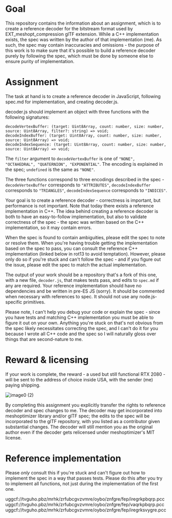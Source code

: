 Goal
===

This repository contains the information about an assignment, which is to create a reference decoder for the bitstream format used by EXT_meshopt_compression glTF extension.
While a C++ implementation exists, the spec was written by the author of that implementation (me). As such, the spec may contain inaccuracies and omissions - the purpose of this work is to make sure that it's possible to build a reference decoder purely by following the spec, which must be done by someone else to ensure purity of implementation.

Assignment
===

The task at hand is to create a reference decoder in JavaScript, following spec.md for implementation, and creating decoder.js.

decoder.js should implement an object with three functions with the following signatures:

```
decodeVertexBuffer: (target: Uint8Array, count: number, size: number, source: Uint8Array, filter?: string) => void;
decodeIndexBuffer: (target: Uint8Array, count: number, size: number, source: Uint8Array) => void;
decodeIndexSequence: (target: Uint8Array, count: number, size: number, source: Uint8Array) => void;
```

The `filter` argument to `decodeVertexBuffer` is one of `"NONE", "OCTAHEDRAL", "QUATERNION", "EXPONENTIAL"`. The encoding is explained in the spec; `undefined` is the same as `"NONE"`.

The three functions correspond to three encodings described in the spec - `decodeVertexBuffer` corresponds to `"ATTRIBUTES"`, `decodeIndexBuffer` corresponds to `"TRIANGLES"`, `decodeIndexSequence` corresponds to `"INDICES"`.

Your goal is to create a reference decoder - correctness is important, but performance is not important. Note that today there exists a reference implementation in C++.
The idea behind creating a reference decoder is both to have an easy-to-follow implementation, but also to validate correctness of the spec - the spec was written based on the C++ implementation, so it may contain errors.

When the spec is found to contain ambiguities, please edit the spec to note or resolve them.
When you're having trouble getting the implementation based on the spec to pass, you can consult the reference C++ implementation (linked below in rot13 to avoid temptation).
However, please only do so if you're stuck and can't follow the spec - and if you figure out the issue, please edit the spec to match the actual implementation.

The output of your work should be a repository that's a fork of this one, with a new file, `decoder.js`, that makes tests pass, and edits to `spec.md` if any are required.
Your reference implementation should have no dependencies and be written in pre-ES JS (sorry). It should be commented when necessary with references to spec. It should not use any node.js-specific primitives.

Please note, I can't help you debug your code or explain the spec - since you have tests and matching C++ implementation you must be able to figure it out on your own. Anything you're stuck on that's not obvious from the spec likely necessitates correcting the spec, and I can't do it for you because I wrote all C++ code and the spec so I will naturally gloss over things that are second-nature to me.

Reward & licensing
===

If your work is complete, the reward - a used but still functional RTX 2080 - will be sent to the address of choice inside USA, with the sender (me) paying shipping.

![image0 (2)](https://user-images.githubusercontent.com/1106629/130547049-e7552139-d513-48b5-b704-e1f3b93c9ff8.jpeg)

By completing this assignment you explicitly transfer the rights to reference decoder and spec changes to me. The decoder may get incorporated into meshoptimizer library and/or glTF spec; the edits to the spec will be incorporated to the glTF repository, with you listed as a contributor given substantial changes. The decoder will still mention you as the original author even if the decoder gets relicensed under meshoptimizer's MIT license.

Reference implementation
===

Please *only* consult this if you're stuck and can't figure out how to implement the spec in a way that passes tests. Please do this after you try to implement all functions, not just during the implementation of the first one.

uggcf://tvguho.pbz/mrhk/zrfubcgvzvmre/oybo/znfgre/fep/iregrkpbqrp.pcc
uggcf://tvguho.pbz/mrhk/zrfubcgvzvmre/oybo/znfgre/fep/vaqrkpbqrp.pcc
uggcf://tvguho.pbz/mrhk/zrfubcgvzvmre/oybo/znfgre/fep/iregrksvygre.pcc
